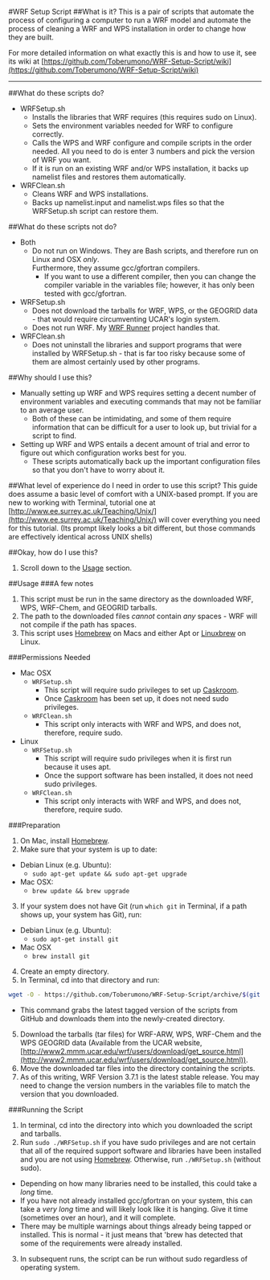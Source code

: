 #WRF Setup Script
##What is it?
This is a pair of scripts that automate the process of configuring a computer to run a WRF model and automate the process of cleaning a WRF and WPS installation in order to change how they are built.

For more detailed information on what exactly this is and how to use it, see its wiki at [https://github.com/Toberumono/WRF-Setup-Script/wiki](https://github.com/Toberumono/WRF-Setup-Script/wiki)

------------------------------

##What do these scripts do?

+ WRFSetup.sh
  - Installs the libraries that WRF requires (this requires sudo on Linux).
  - Sets the environment variables needed for WRF to configure correctly.
  - Calls the WPS and WRF configure and compile scripts in the order needed.  All you need to do is enter 3 numbers and pick the version of WRF you want.
  - If it is run on an existing WRF and/or WPS installation, it backs up namelist files and restores them automatically.
+ WRFClean.sh
  - Cleans WRF and WPS installations.
  - Backs up namelist.input and namelist.wps files so that the WRFSetup.sh script can restore them.

##What do these scripts not do?
* Both
  + Do not run on Windows.  They are Bash scripts, and therefore run on Linux and OSX *only*.<br>
  Furthermore, they assume gcc/gfortran compilers.
    - If you want to use a different compiler, then you can change the compiler variable in the variables file; however, it has only been tested with gcc/gfortran.
* WRFSetup.sh
  + Does not download the tarballs for WRF, WPS, or the GEOGRID data - that would require circumventing UCAR's login system.
  + Does not run WRF.  My [WRF Runner](https://github.com/toberumono/WRF-Runner) project handles that.
* WRFClean.sh
  + Does not uninstall the libraries and support programs that were installed by WRFSetup.sh - that is far too risky because some of them are almost certainly used by other programs.

##Why should I use this?

* Manually setting up WRF and WPS requires setting a decent number of environment variables and executing commands that may not be familiar to an average user.
  - Both of these can be intimidating, and some of them require information that can be difficult for a user to look up, but trivial for a script to find.
* Setting up WRF and WPS entails a decent amount of trial and error to figure out which configuration works best for you.
  - These scripts automatically back up the important configuration files so that you don't have to worry about it.

##What level of experience do I need in order to use this script?
This guide does assume a basic level of comfort with a UNIX-based prompt. If you are new to working with Terminal, tutorial one at [http://www.ee.surrey.ac.uk/Teaching/Unix/](http://www.ee.surrey.ac.uk/Teaching/Unix/) will cover everything you need for this tutorial. (Its prompt likely looks a bit different, but those commands are effectively identical across UNIX shells)

##Okay, how do I use this?

1. Scroll down to the [Usage](#usage) section.

##Usage
###A few notes

1. This script must be run in the same directory as the downloaded WRF, WPS, WRF-Chem, and GEOGRID tarballs.
2. The path to the downloaded files *cannot* contain *any* spaces - WRF will not compile if the path has spaces.
3. This script uses [Homebrew](http://brew.sh) on Macs and either Apt or [Linuxbrew](https://github.com/Homebrew/linuxbrew) on Linux.

###Permissions Needed

+ Mac OSX
  + `WRFSetup.sh`
    - This script will require sudo privileges to set up [Caskroom](https://github.com/caskroom).
    - Once [Caskroom](https://github.com/caskroom) has been set up, it does not need sudo privileges.
  + `WRFClean.sh`
    - This script only interacts with WRF and WPS, and does not, therefore, require sudo.
+ Linux
  + `WRFSetup.sh`
    - This script will require sudo privileges when it is first run because it uses apt.
    - Once the support software has been installed, it does not need sudo privileges.
  + `WRFClean.sh`
    - This script only interacts with WRF and WPS, and does not, therefore, require sudo.

###Preparation

1. On Mac, install [Homebrew](http://brew.sh).
2. Make sure that your system is up to date:
  + Debian Linux (e.g. Ubuntu):
    - `sudo apt-get update && sudo apt-get upgrade`
  + Mac OSX:
    - `brew update && brew upgrade`
3. If your system does not have Git (run `which git` in Terminal, if a path shows up, your system has Git), run:
  + Debian Linux (e.g. Ubuntu):
    - `sudo apt-get install git`
  + Mac OSX
    - `brew install git`
4. Create an empty directory.
5. In Terminal, cd into that directory and run:

  ```bash
  wget -O - https://github.com/Toberumono/WRF-Setup-Script/archive/$(git ls-remote --tags https://github.com/Toberumono/WRF-Setup-Script.git | grep -oE '([0-9]+\.)*[0-9]+$' | sort -g | tail -1).tar.gz | tar -xz --strip-components 1 -C .
  ```
  + This command grabs the latest tagged version of the scripts from GitHub and downloads them into the newly-created directory.
5. Download the tarballs (tar files) for WRF-ARW, WPS, WRF-Chem and the WPS GEOGRID data (Available from the UCAR website, [http://www2.mmm.ucar.edu/wrf/users/download/get_source.html](http://www2.mmm.ucar.edu/wrf/users/download/get_source.html)).
6. Move the downloaded tar files into the directory containing the scripts.
7. As of this writing, WRF Version 3.7.1 is the latest stable release.  You may need to change the version numbers in the variables file to match the version that you downloaded.

###Running the Script
1. In terminal, cd into the directory into which you downloaded the script and tarballs.
2. Run `sudo ./WRFSetup.sh` if you have sudo privileges and are not certain that all of the required support software and libraries have been installed and you are not using [Homebrew](http://brew.sh).  Otherwise, run `./WRFSetup.sh` (without sudo).
  + Depending on how many libraries need to be installed, this could take a *long* time.
  + If you have not already installed gcc/gfortran on your system, this can take a *very long* time and will likely look like it is hanging.  Give it time (sometimes over an hour), and it will complete.
  + There may be multiple warnings about things already being tapped or installed.  This is normal - it just means that 'brew has detected that some of the requirements were already installed.
3. In subsequent runs, the script can be run without sudo regardless of operating system.
